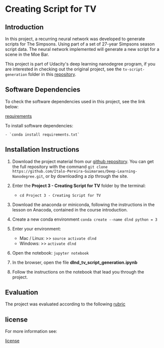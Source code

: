 # Creating Script for TV

## Introduction

In this project, a recurring neural network was developed to generate scripts for The Simpsons. Using part of a set of 27-year Simpsons season script data. The neural network implemented will generate a new script for a scene in the Moe Bar.

This project is part of Udacity's deep learning nanodegree program, if you are interested in checking out the original project, see the `tv-script-generation` folder in this [repository](https://github.com/udacity/deep-learning.git).

## Software Dependencies

To check the software dependencies used in this project, see the link below: 

[requirements](requirements.txt)

To install software dependencies:

	- `conda install requirements.txt`
## Installation Instructions

1. Download the project material from our [github repository](https://github.com/Italo-Pereira-Guimaraes/Deep-Learning-Nanodegree). You can get the full repository with the command `git clone https://github.com/Italo-Pereira-Guimaraes/Deep-Learning-Nanodegree.git`, or by downloading a zip through the site.
2. Enter the **Project 3 - Creating Script for TV** folder by the terminal:

	- `cd Project 3 - Creating Script for TV`
3. Download the anaconda or miniconda, following the instructions in the lesson on Anacoda, contained in the course introduction.
4. Create a new conda environment
`conda create --name dlnd python = 3`
5. Enter your environment:  
	
	- Mac / Linux: >> `source activate dlnd` 
	- Windows: >> `activate dlnd` 
6. Open the notebook:
`jupyter notebook`
7. In the browser, open the file **dlnd_tv_script_generation.ipynb**
8. Follow the instructions on the notebook that lead you through the project.

## Evaluation

The project was evaluated according to the following [rubric](https://review.udacity.com/#!/rubrics/725/view)

## license
 
For more information see:

[license](LICENSE.txt)

